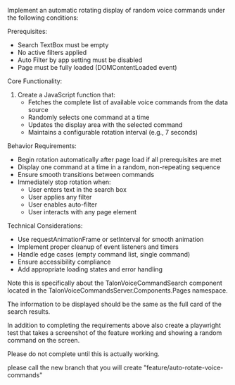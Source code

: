 Implement an automatic rotating display of random voice commands under the following conditions:

Prerequisites:
- Search TextBox must be empty
- No active filters applied
- Auto Filter by app setting must be disabled
- Page must be fully loaded (DOMContentLoaded event)

Core Functionality:
1. Create a JavaScript function that:
   - Fetches the complete list of available voice commands from the data source
   - Randomly selects one command at a time
   - Updates the display area with the selected command
   - Maintains a configurable rotation interval (e.g., 7 seconds)

Behavior Requirements:
- Begin rotation automatically after page load if all prerequisites are met
- Display one command at a time in a random, non-repeating sequence
- Ensure smooth transitions between commands
- Immediately stop rotation when:
  - User enters text in the search box
  - User applies any filter
  - User enables auto-filter
  - User interacts with any page element

Technical Considerations:
- Use requestAnimationFrame or setInterval for smooth animation
- Implement proper cleanup of event listeners and timers
- Handle edge cases (empty command list, single command)
- Ensure accessibility compliance
- Add appropriate loading states and error handling

 Note this is specifically about the TalonVoiceCommandSearch component  located in the TalonVoiceCommandsServer.Components.Pages namespace.

The information to be displayed should be the same as the full card of the search results.

 In addition to completing the requirements above also create a playwright test that takes a screenshot of the feature working and showing a random command on the screen.

 Please do not complete until this is actually working.

  please call the new branch that you will create "feature/auto-rotate-voice-commands"